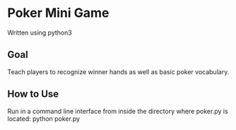 # Poker Mini Game

Written using python3

## Goal

Teach players to recognize winner hands as well as basic poker vocabulary.

## How to Use

Run in a command line interface from inside the directory where poker.py is located:
python poker.py
